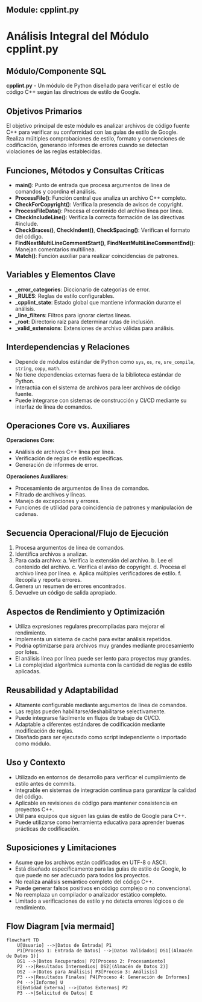 ## Module: cpplint.py
# Análisis Integral del Módulo cpplint.py

## Módulo/Componente SQL
**cpplint.py** - Un módulo de Python diseñado para verificar el estilo de código C++ según las directrices de estilo de Google.

## Objetivos Primarios
El objetivo principal de este módulo es analizar archivos de código fuente C++ para verificar su conformidad con las guías de estilo de Google. Realiza múltiples comprobaciones de estilo, formato y convenciones de codificación, generando informes de errores cuando se detectan violaciones de las reglas establecidas.

## Funciones, Métodos y Consultas Críticas
- **main()**: Punto de entrada que procesa argumentos de línea de comandos y coordina el análisis.
- **ProcessFile()**: Función central que analiza un archivo C++ completo.
- **CheckForCopyright()**: Verifica la presencia de avisos de copyright.
- **ProcessFileData()**: Procesa el contenido del archivo línea por línea.
- **CheckIncludeLine()**: Verifica la correcta formación de las directivas #include.
- **CheckBraces()**, **CheckIndent()**, **CheckSpacing()**: Verifican el formato del código.
- **FindNextMultiLineCommentStart()**, **FindNextMultiLineCommentEnd()**: Manejan comentarios multilínea.
- **Match()**: Función auxiliar para realizar coincidencias de patrones.

## Variables y Elementos Clave
- **_error_categories**: Diccionario de categorías de error.
- **_RULES**: Reglas de estilo configurables.
- **_cpplint_state**: Estado global que mantiene información durante el análisis.
- **_line_filters**: Filtros para ignorar ciertas líneas.
- **_root**: Directorio raíz para determinar rutas de inclusión.
- **_valid_extensions**: Extensiones de archivo válidas para análisis.

## Interdependencias y Relaciones
- Depende de módulos estándar de Python como `sys`, `os`, `re`, `sre_compile`, `string`, `copy`, `math`.
- No tiene dependencias externas fuera de la biblioteca estándar de Python.
- Interactúa con el sistema de archivos para leer archivos de código fuente.
- Puede integrarse con sistemas de construcción y CI/CD mediante su interfaz de línea de comandos.

## Operaciones Core vs. Auxiliares
**Operaciones Core:**
- Análisis de archivos C++ línea por línea.
- Verificación de reglas de estilo específicas.
- Generación de informes de error.

**Operaciones Auxiliares:**
- Procesamiento de argumentos de línea de comandos.
- Filtrado de archivos y líneas.
- Manejo de excepciones y errores.
- Funciones de utilidad para coincidencia de patrones y manipulación de cadenas.

## Secuencia Operacional/Flujo de Ejecución
1. Procesa argumentos de línea de comandos.
2. Identifica archivos a analizar.
3. Para cada archivo:
   a. Verifica la extensión del archivo.
   b. Lee el contenido del archivo.
   c. Verifica el aviso de copyright.
   d. Procesa el archivo línea por línea.
   e. Aplica múltiples verificadores de estilo.
   f. Recopila y reporta errores.
4. Genera un resumen de errores encontrados.
5. Devuelve un código de salida apropiado.

## Aspectos de Rendimiento y Optimización
- Utiliza expresiones regulares precompiladas para mejorar el rendimiento.
- Implementa un sistema de caché para evitar análisis repetidos.
- Podría optimizarse para archivos muy grandes mediante procesamiento por lotes.
- El análisis línea por línea puede ser lento para proyectos muy grandes.
- La complejidad algorítmica aumenta con la cantidad de reglas de estilo aplicadas.

## Reusabilidad y Adaptabilidad
- Altamente configurable mediante argumentos de línea de comandos.
- Las reglas pueden habilitarse/deshabilitarse selectivamente.
- Puede integrarse fácilmente en flujos de trabajo de CI/CD.
- Adaptable a diferentes estándares de codificación mediante modificación de reglas.
- Diseñado para ser ejecutado como script independiente o importado como módulo.

## Uso y Contexto
- Utilizado en entornos de desarrollo para verificar el cumplimiento de estilo antes de commits.
- Integrable en sistemas de integración continua para garantizar la calidad del código.
- Aplicable en revisiones de código para mantener consistencia en proyectos C++.
- Útil para equipos que siguen las guías de estilo de Google para C++.
- Puede utilizarse como herramienta educativa para aprender buenas prácticas de codificación.

## Suposiciones y Limitaciones
- Asume que los archivos están codificados en UTF-8 o ASCII.
- Está diseñado específicamente para las guías de estilo de Google, lo que puede no ser adecuado para todos los proyectos.
- No realiza análisis semántico completo del código C++.
- Puede generar falsos positivos en código complejo o no convencional.
- No reemplaza un compilador o analizador estático completo.
- Limitado a verificaciones de estilo y no detecta errores lógicos o de rendimiento.
## Flow Diagram [via mermaid]
```mermaid
flowchart TD
    U[Usuario] -->|Datos de Entrada| P1
    P1[Proceso 1: Entrada de Datos] -->|Datos Validados| DS1[(Almacén de Datos 1)]
    DS1 -->|Datos Recuperados| P2[Proceso 2: Procesamiento]
    P2 -->|Resultados Intermedios| DS2[(Almacén de Datos 2)]
    DS2 -->|Datos para Análisis| P3[Proceso 3: Análisis]
    P3 -->|Resultados Finales| P4[Proceso 4: Generación de Informes]
    P4 -->|Informe| U
    E[Entidad Externa] -->|Datos Externos| P2
    P3 -->|Solicitud de Datos| E
```
